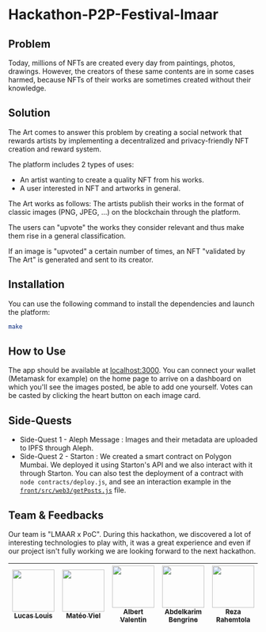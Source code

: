 # Hackathon-P2P-Festival-lmaar

## Problem

Today, millions of NFTs are created every day from paintings, photos, drawings. However, the creators of these same contents are in some cases harmed, because NFTs of their works are sometimes created without their knowledge.

## Solution

The Art comes to answer this problem by creating a social network that rewards artists by implementing a decentralized and privacy-friendly NFT creation and reward system.

The platform includes 2 types of uses:

- An artist wanting to create a quality NFT from his works.
- A user interested in NFT and artworks in general.

The Art works as follows:
The artists publish their works in the format of classic images (PNG, JPEG, ...) on the blockchain through the platform.

The users can "upvote" the works they consider relevant and thus make them rise in a general classification.

If an image is "upvoted" a certain number of times, an NFT "validated by The Art" is generated and sent to its creator. 

## Installation

You can use the following command to install the dependencies and launch the platform:
```bash
make
```

## How to Use

The app should be available at [localhost:3000](http://localhost:3000).
You can connect your wallet (Metamask for example) on the home page to arrive on a dashboard on which you'll see the images posted, be able to add one yourself.
Votes can be casted by clicking the heart button on each image card.

## Side-Quests

- Side-Quest 1 - Aleph Message : Images and their metadata are uploaded to IPFS through Aleph.
- Side-Quest 2 - Starton : We created a smart contract on Polygon Mumbai. We deployed it using Starton's API and we also interact with it through Starton.
You can also test the deployment of a contract with `node contracts/deploy.js`, and see an interaction example in the [`front/src/web3/getPosts.js`](https://github.com/RezaRahemtola/Hackathon-P2P-Festival-lmaar/blob/main/front/src/web3/getPosts.js) file.

## Team & Feedbacks

Our team is "LMAAR x PoC". During this hackathon, we discovered a lot of interesting technologies to play with, it was a great experience and even if our project isn't fully working we are looking forward to the next hackathon.

| [<img src="https://github.com/lucas-louis.png?size=85" width=85><br><sub>Lucas Louis</sub>](https://github.com/lucas-louis) | [<img src="https://github.com/lolboysg.png?size=85" width=85><br><sub>Matéo Viel</sub>](https://github.com/lolboysg) | [<img src="https://github.com/OnsagerHe.png?size=85" width=85><br><sub>Albert Valentin</sub>](https://github.com/OnsagerHe) | [<img src="https://github.com/AbdelkarimBENGRINE.png?size=85" width=85><br><sub>Abdelkarim Bengrine</sub>](https://github.com/AbdelkarimBENGRINE) | [<img src="https://github.com/RezaRahemtola.png?size=85" width=85><br><sub>Reza Rahemtola</sub>](https://github.com/RezaRahemtola)
| :---: | :---: | :---: | :---: | :---:
